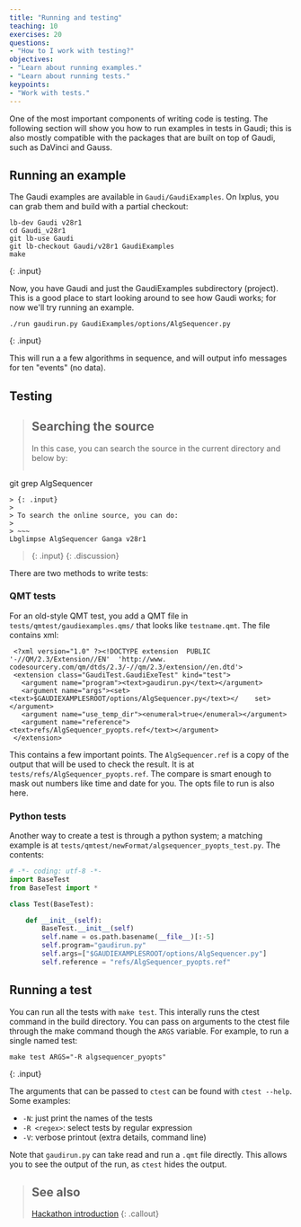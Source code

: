 ```yaml
---
title: "Running and testing"
teaching: 10
exercises: 20
questions:
- "How to I work with testing?"
objectives:
- "Learn about running examples."
- "Learn about running tests."
keypoints:
- "Work with tests."
---
```


One of the most important components of writing code is testing. The following section will show you how to run examples in tests in Gaudi; this is also mostly compatible with the packages that are built on top of Gaudi, such as DaVinci and Gauss.

## Running an example

The Gaudi examples are available in `Gaudi/GaudiExamples`. On lxplus, you can grab them and build with a partial checkout:

~~~
lb-dev Gaudi v28r1
cd Gaudi_v28r1
git lb-use Gaudi
git lb-checkout Gaudi/v28r1 GaudiExamples
make
~~~
{: .input}

Now, you have Gaudi and just the GaudiExamples subdirectory (project). This is a good place to start looking around to see how Gaudi works; for now we'll try running an example.

~~~
./run gaudirun.py GaudiExamples/options/AlgSequencer.py
~~~
{: .input}

This will run a a few algorithms in sequence, and will output info messages for ten "events" (no data).

## Testing

> ## Searching the source
> 
> In this case, you can search the source in the current directory and below by:
> 
> ~~~
git grep AlgSequencer
~~~
> {: .input}
>
> To search the online source, you can do:
>
> ~~~
Lbglimpse AlgSequencer Ganga v28r1
~~~
> {: .input}
{: .discussion}

There are two methods to write tests:

### QMT tests

For an old-style QMT test, you add a QMT file in `tests/qmtest/gaudiexamples.qms/` that looks like `testname.qmt`. The file contains xml:

<pre><code> &lt;?xml version=&quot;1.0&quot; ?&gt;&lt;!DOCTYPE extension  PUBLIC '-//QM/2.3/Extension//EN'  'http://www. codesourcery.com/qm/dtds/2.3/-//qm/2.3/extension//en.dtd'&gt;
 &lt;extension class=&quot;GaudiTest.GaudiExeTest&quot; kind=&quot;test&quot;&gt;
   &lt;argument name=&quot;program&quot;&gt;&lt;text&gt;gaudirun.py&lt;/text&gt;&lt;/argument&gt;
   &lt;argument name=&quot;args&quot;&gt;&lt;set&gt;&lt;text&gt;$GAUDIEXAMPLESROOT/options/AlgSequencer.py&lt;/text&gt;&lt;/    set&gt;&lt;/argument&gt;
   &lt;argument name=&quot;use_temp_dir&quot;&gt;&lt;enumeral&gt;true&lt;/enumeral&gt;&lt;/argument&gt;
   &lt;argument name=&quot;reference&quot;&gt;&lt;text&gt;refs/AlgSequencer_pyopts.ref&lt;/text&gt;&lt;/argument&gt;
 &lt;/extension&gt;</code></pre>

This contains a few important points. The `AlgSequencer.ref` is a copy of the output that will be used to check the result. It is at `tests/refs/AlgSequencer_pyopts.ref`. The compare is smart enough to mask out numbers like time and date for you. The opts file to run is also here.

### Python tests

Another way to create a test is through a python system; a matching example is at `tests/qmtest/newFormat/algsequencer_pyopts_test.py`. The contents:

```python
# -*- coding: utf-8 -*-
import BaseTest
from BaseTest import *

class Test(BaseTest):

    def __init__(self):
        BaseTest.__init__(self)
        self.name = os.path.basename(__file__)[:-5]
        self.program="gaudirun.py"
        self.args=["$GAUDIEXAMPLESROOT/options/AlgSequencer.py"]
        self.reference = "refs/AlgSequencer_pyopts.ref"
```

## Running a test

You can run all the tests with `make test`. This interally runs the ctest command in the build directory. You can pass on arguments to the ctest file through the make command though the `ARGS` variable. For example, to run a single named test:

~~~
make test ARGS="-R algsequencer_pyopts"
~~~
{: .input}


The arguments that can be passed to `ctest` can be found with `ctest --help`.
Some examples:

* `-N`: just print the names of the tests
* `-R <regex>`: select tests by regular expression
* `-V`: verbose printout (extra details, command line)

Note that `gaudirun.py` can take read and run a `.qmt` file directly. This allows you to see the output of the run, as `ctest` hides the output. 


> ## See also
> 
> [Hackathon introduction](https://gitlab.cern.ch/lhcb/upgrade-hackathon-setup)
{: .callout}
